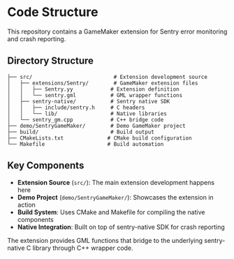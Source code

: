 # Code Structure

This repository contains a GameMaker extension for Sentry error monitoring and crash reporting.

## Directory Structure

```
├── src/                          # Extension development source
│   ├── extensions/Sentry/        # GameMaker extension files
│   │   ├── Sentry.yy            # Extension definition
│   │   └── sentry.gml           # GML wrapper functions
│   ├── sentry-native/           # Sentry native SDK
│   │   ├── include/sentry.h     # C headers
│   │   └── lib/                 # Native libraries
│   └── sentry_gm.cpp            # C++ bridge code
├── demo/SentryGameMaker/        # Demo GameMaker project
├── build/                       # Build output
├── CMakeLists.txt              # CMake build configuration
└── Makefile                    # Build automation
```

## Key Components

- **Extension Source** (`src/`): The main extension development happens here
- **Demo Project** (`demo/SentryGameMaker/`): Showcases the extension in action
- **Build System**: Uses CMake and Makefile for compiling the native components
- **Native Integration**: Built on top of sentry-native SDK for crash reporting

The extension provides GML functions that bridge to the underlying sentry-native C library through C++ wrapper code.